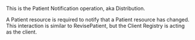 This is the Patient Notification operation, aka Distribution.

A Patient resource is required to notify that a Patient resource has changed.  This interaction is similar to RevisePatient, but the Client Registry is acting as the client.


